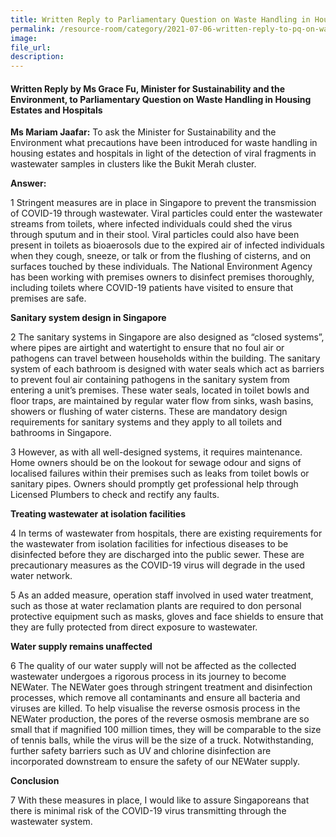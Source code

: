 ```yaml
---  
title: Written Reply to Parliamentary Question on Waste Handling in Housing Estates and Hospitals by Ms Grace Fu, Minister for Sustainability and the Environment
permalink: /resource-room/category/2021-07-06-written-reply-to-pq-on-waste-handling-in-housing-estates-and-hospitals/ 
image:  
file_url:  
description:  
---  
```


#### Written Reply by Ms Grace Fu, Minister for Sustainability and the Environment, to Parliamentary Question on Waste Handling in Housing Estates and Hospitals  

**Ms Mariam Jaafar:** To ask the Minister for Sustainability and the Environment what precautions have been introduced for waste handling in housing estates and hospitals in light of the detection of viral fragments in wastewater samples in clusters like the Bukit Merah cluster.

**Answer:**

1 Stringent measures are in place in Singapore to prevent the transmission of COVID-19 through wastewater. Viral particles could enter the wastewater streams from toilets, where infected individuals could shed the virus through sputum and in their stool. Viral particles could also have been present in toilets as bioaerosols due to the expired air of infected individuals when they cough, sneeze, or talk or from the flushing of cisterns, and on surfaces touched by these individuals. The National Environment Agency has been working with premises owners to disinfect premises thoroughly, including toilets where COVID-19 patients have visited to ensure that premises are safe. 

**Sanitary system design in Singapore**

2 The sanitary systems in Singapore are also designed as “closed systems”, where pipes are airtight and watertight to ensure that no foul air or pathogens can travel between households within the building. The sanitary system of each bathroom is designed with water seals which act as barriers to prevent foul air containing pathogens in the sanitary system from entering a unit’s premises. These water seals, located in toilet bowls and floor traps, are maintained by regular water flow from sinks, wash basins, showers or flushing of water cisterns. These are mandatory design requirements for sanitary systems and they apply to all toilets and bathrooms in Singapore. 

3 However, as with all well-designed systems, it requires maintenance. Home owners should be on the lookout for sewage odour and signs of localised failures within their premises such as leaks from toilet bowls or sanitary pipes. Owners should promptly get professional help through Licensed Plumbers to check and rectify any faults. 

**Treating wastewater at isolation facilities**

4 In terms of wastewater from hospitals, there are existing requirements for the wastewater from isolation facilities for infectious diseases to be disinfected before they are discharged into the public sewer. These are precautionary measures as the COVID-19 virus will degrade in the used water network. 

5 As an added measure, operation staff involved in used water treatment, such as those at water reclamation plants are required to don personal protective equipment such as masks, gloves and face shields to ensure that they are fully protected from direct exposure to wastewater. 

**Water supply remains unaffected**

6 The quality of our water supply will not be affected as the collected wastewater undergoes a rigorous process in its journey to become NEWater. The NEWater goes through stringent treatment and disinfection processes, which remove all contaminants and ensure all bacteria and viruses are killed. To help visualise the reverse osmosis process in the NEWater production, the pores of the reverse osmosis membrane are so small that if magnified 100 million times, they will be comparable to the size of tennis balls, while the virus will be the size of a truck. Notwithstanding, further safety barriers such as UV and chlorine disinfection are incorporated downstream to ensure the safety of our NEWater supply.

**Conclusion**

7 With these measures in place, I would like to assure Singaporeans that there is minimal risk of the COVID-19 virus transmitting through the wastewater system.
